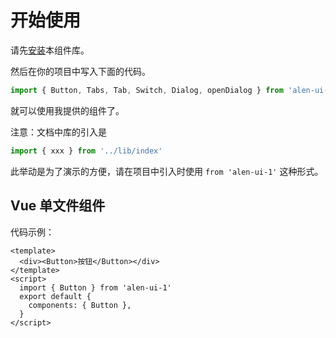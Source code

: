 # 开始使用
  
请先[安装](#/doc/install)本组件库。  
  
然后在你的项目中写入下面的代码。  
  
```javascript
import { Button, Tabs, Tab, Switch, Dialog, openDialog } from 'alen-ui-1'
```  
  
就可以使用我提供的组件了。  

注意：文档中库的引入是  

```javascript
import { xxx } from '../lib/index' 
```  
  
此举动是为了演示的方便，请在项目中引入时使用 `from 'alen-ui-1'` 这种形式。


## Vue 单文件组件
  
代码示例：  
  
```vue
<template>
  <div><Button>按钮</Button></div>
</template>
<script>
  import { Button } from 'alen-ui-1'
  export default {
    components: { Button },
  }
</script>
```